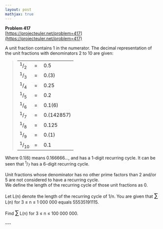 ```yaml
---
layout: post
mathjax: true
---
```

**Problem 417**  
[https://projecteuler.net/problem=417](https://projecteuler.net/problem=417)

<p>A unit fraction contains 1 in the numerator. The decimal representation of the unit fractions with denominators 2 to 10 are given:</p>
<blockquote>
<table><tr><td><sup>1</sup>/<sub>2</sub></td><td>= </td><td>0.5</td>
</tr><tr><td><sup>1</sup>/<sub>3</sub></td><td>= </td><td>0.(3)</td>
</tr><tr><td><sup>1</sup>/<sub>4</sub></td><td>= </td><td>0.25</td>
</tr><tr><td><sup>1</sup>/<sub>5</sub></td><td>= </td><td>0.2</td>
</tr><tr><td><sup>1</sup>/<sub>6</sub></td><td>= </td><td>0.1(6)</td>
</tr><tr><td><sup>1</sup>/<sub>7</sub></td><td>= </td><td>0.(142857)</td>
</tr><tr><td><sup>1</sup>/<sub>8</sub></td><td>= </td><td>0.125</td>
</tr><tr><td><sup>1</sup>/<sub>9</sub></td><td>= </td><td>0.(1)</td>
</tr><tr><td><sup>1</sup>/<sub>10</sub></td><td>= </td><td>0.1</td>
</tr></table></blockquote>
<p>Where 0.1(6) means 0.166666..., and has a 1-digit recurring cycle. It can be seen that <sup>1</sup>/<sub>7</sub> has a 6-digit recurring cycle.</p>
<p>
Unit fractions whose denominator has no other prime factors than 2 and/or 5 are not considered to have a recurring cycle.<br />
We define the length of the recurring cycle of those unit fractions as 0. 
</p>
<p>
Let L(n) denote the length of the recurring cycle of 1/n.
You are given that <span style="font-size:larger;"><span style="font-size:larger;">∑</span></span> L(n) for 3 ≤ n ≤ 1 000 000 equals 55535191115.
</p>
<p>
Find <span style="font-size:larger;"><span style="font-size:larger;">∑</span></span> L(n) for 3 ≤ n ≤ 100 000 000.</p>
---
